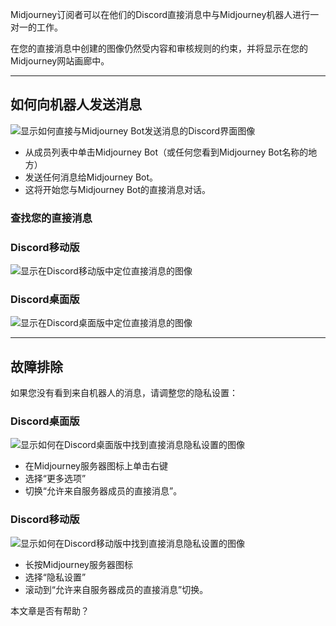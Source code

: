 Midjourney订阅者可以在他们的Discord直接消息中与Midjourney机器人进行一对一的工作。

在您的直接消息中创建的图像仍然受内容和审核规则的约束，并将显示在您的Midjourney网站画廊中。

___

## 如何向机器人发送消息

![显示如何直接与Midjourney Bot发送消息的Discord界面图像](https://cdn.document360.io/3040c2b6-fead-4744-a3a9-d56d621c6c7e/Images/Documentation/MJ_DM_Interface.png)

- 从成员列表中单击Midjourney Bot（或任何您看到Midjourney Bot名称的地方）
- 发送任何消息给Midjourney Bot。
- 这将开始您与Midjourney Bot的直接消息对话。

### 查找您的直接消息

### Discord移动版

![显示在Discord移动版中定位直接消息的图像](https://cdn.document360.io/3040c2b6-fead-4744-a3a9-d56d621c6c7e/Images/Documentation/MJ_DMLocation_Mobile.png)

### Discord桌面版

![显示在Discord桌面版中定位直接消息的图像](https://cdn.document360.io/3040c2b6-fead-4744-a3a9-d56d621c6c7e/Images/Documentation/MJ_DMLocation_Desktop.png)

___

## 故障排除

如果您没有看到来自机器人的消息，请调整您的隐私设置：

### Discord桌面版

![显示如何在Discord桌面版中找到直接消息隐私设置的图像](https://cdn.document360.io/3040c2b6-fead-4744-a3a9-d56d621c6c7e/Images/Documentation/MJ_DMPrivacy_Desktop.png)

- 在Midjourney服务器图标上单击右键
- 选择“更多选项”
- 切换“允许来自服务器成员的直接消息”。

### Discord移动版

![显示如何在Discord移动版中找到直接消息隐私设置的图像](https://cdn.document360.io/3040c2b6-fead-4744-a3a9-d56d621c6c7e/Images/Documentation/MJ_DMPrivacy_Mobile_1.png)

- 长按Midjourney服务器图标
- 选择“隐私设置”
- 滚动到“允许来自服务器成员的直接消息”切换。

本文章是否有帮助？